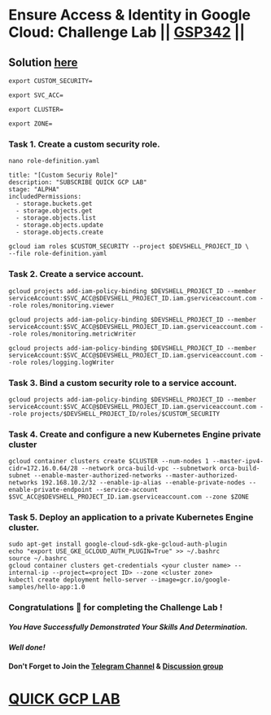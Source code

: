 # Ensure Access & Identity in Google Cloud: Challenge Lab || [GSP342](https://www.cloudskillsboost.google/focuses/14572?parent=catalog) ||

## Solution [here]()

```
export CUSTOM_SECURITY=
```
```
export SVC_ACC=
```
```
export CLUSTER=
```
```
export ZONE=
```
### Task 1. Create a custom security role.


```
nano role-definition.yaml
```
```
title: "[Custom Securiy Role]"
description: "SUBSCRIBE QUICK GCP LAB"
stage: "ALPHA"
includedPermissions:
  - storage.buckets.get
  - storage.objects.get
  - storage.objects.list
  - storage.objects.update
  - storage.objects.create
```
```
gcloud iam roles $CUSTOM_SECURITY --project $DEVSHELL_PROJECT_ID \
--file role-definition.yaml
```

### Task 2. Create a service account.

```
gcloud projects add-iam-policy-binding $DEVSHELL_PROJECT_ID --member serviceAccount:$SVC_ACC@$DEVSHELL_PROJECT_ID.iam.gserviceaccount.com --role roles/monitoring.viewer

gcloud projects add-iam-policy-binding $DEVSHELL_PROJECT_ID --member serviceAccount:$SVC_ACC@$DEVSHELL_PROJECT_ID.iam.gserviceaccount.com --role roles/monitoring.metricWriter

gcloud projects add-iam-policy-binding $DEVSHELL_PROJECT_ID --member serviceAccount:$SVC_ACC@$DEVSHELL_PROJECT_ID.iam.gserviceaccount.com --role roles/logging.logWriter
```
### Task 3. Bind a custom security role to a service account.
```
gcloud projects add-iam-policy-binding $DEVSHELL_PROJECT_ID --member serviceAccount:$SVC_ACC@$DEVSHELL_PROJECT_ID.iam.gserviceaccount.com --role projects/$DEVSHELL_PROJECT_ID/roles/$CUSTOM_SECURITY
```

### Task 4. Create and configure a new Kubernetes Engine private cluster

```
gcloud container clusters create $CLUSTER --num-nodes 1 --master-ipv4-cidr=172.16.0.64/28 --network orca-build-vpc --subnetwork orca-build-subnet --enable-master-authorized-networks --master-authorized-networks 192.168.10.2/32 --enable-ip-alias --enable-private-nodes --enable-private-endpoint --service-account $SVC_ACC@$DEVSHELL_PROJECT_ID.iam.gserviceaccount.com --zone $ZONE
```

### Task 5. Deploy an application to a private Kubernetes Engine cluster.

```
sudo apt-get install google-cloud-sdk-gke-gcloud-auth-plugin
echo "export USE_GKE_GCLOUD_AUTH_PLUGIN=True" >> ~/.bashrc
source ~/.bashrc
gcloud container clusters get-credentials <your cluster name> --internal-ip --project=<project ID> --zone <cluster zone>
kubectl create deployment hello-server --image=gcr.io/google-samples/hello-app:1.0
```
### Congratulations 🎉 for completing the Challenge Lab !

##### *You Have Successfully Demonstrated Your Skills And Determination.*

#### *Well done!*

#### Don't Forget to Join the [Telegram Channel](https://t.me/QuickGcpLab) & [Discussion group](https://t.me/QuickGcpLabChats)

# [QUICK GCP LAB](https://www.youtube.com/@quickgcplab)
